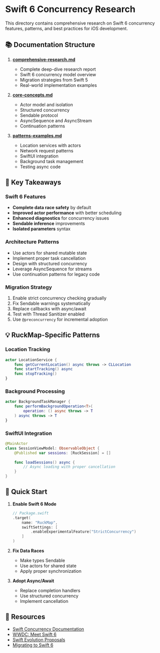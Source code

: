 # Swift 6 Concurrency Research

This directory contains comprehensive research on Swift 6 concurrency features, patterns, and best practices for iOS development.

## 📚 Documentation Structure

1. **[comprehensive-research.md](./comprehensive-research.md)**
   - Complete deep-dive research report
   - Swift 6 concurrency model overview
   - Migration strategies from Swift 5
   - Real-world implementation examples

2. **[core-concepts.md](./core-concepts.md)**
   - Actor model and isolation
   - Structured concurrency
   - Sendable protocol
   - AsyncSequence and AsyncStream
   - Continuation patterns

3. **[patterns-examples.md](./patterns-examples.md)**
   - Location services with actors
   - Network request patterns
   - SwiftUI integration
   - Background task management
   - Testing async code

## 🔑 Key Takeaways

### Swift 6 Features
- **Complete data race safety** by default
- **Improved actor performance** with better scheduling
- **Enhanced diagnostics** for concurrency issues
- **Sendable inference** improvements
- **Isolated parameters** syntax

### Architecture Patterns
- Use actors for shared mutable state
- Implement proper task cancellation
- Design with structured concurrency
- Leverage AsyncSequence for streams
- Use continuation patterns for legacy code

### Migration Strategy
1. Enable strict concurrency checking gradually
2. Fix Sendable warnings systematically
3. Replace callbacks with async/await
4. Test with Thread Sanitizer enabled
5. Use `@preconcurrency` for incremental adoption

## 💡 RuckMap-Specific Patterns

### Location Tracking
```swift
actor LocationService {
    func getCurrentLocation() async throws -> CLLocation
    func startTracking() async
    func stopTracking()
}
```

### Background Processing
```swift
actor BackgroundTaskManager {
    func performBackgroundOperation<T>(
        operation: () async throws -> T
    ) async throws -> T
}
```

### SwiftUI Integration
```swift
@MainActor
class SessionViewModel: ObservableObject {
    @Published var sessions: [RuckSession] = []
    
    func loadSessions() async {
        // Async loading with proper cancellation
    }
}
```

## 🚀 Quick Start

1. **Enable Swift 6 Mode**
   ```swift
   // Package.swift
   .target(
       name: "RuckMap",
       swiftSettings: [
           .enableExperimentalFeature("StrictConcurrency")
       ]
   )
   ```

2. **Fix Data Races**
   - Make types Sendable
   - Use actors for shared state
   - Apply proper synchronization

3. **Adopt Async/Await**
   - Replace completion handlers
   - Use structured concurrency
   - Implement cancellation

## 📖 Resources

- [Swift Concurrency Documentation](https://docs.swift.org/swift-book/documentation/the-swift-programming-language/concurrency/)
- [WWDC: Meet Swift 6](https://developer.apple.com/videos/play/wwdc2024/10135/)
- [Swift Evolution Proposals](https://github.com/apple/swift-evolution)
- [Migrating to Swift 6](https://www.swift.org/migration/documentation/migrationguide/)